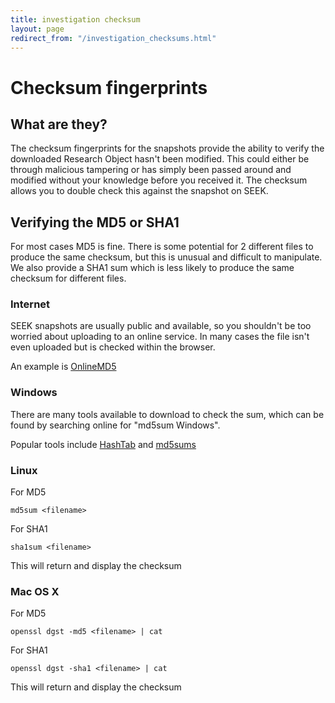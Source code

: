 ```yaml
---
title: investigation checksum
layout: page
redirect_from: "/investigation_checksums.html"
---
```

# Checksum fingerprints

## What are they?

The checksum fingerprints for the snapshots provide the ability to verify the downloaded Research Object hasn't been modified. This could either be through malicious tampering
or has simply been passed around and modified without your knowledge before you received it. The checksum allows you to double check this against the snapshot on SEEK.

## Verifying the MD5 or SHA1

For most cases MD5 is fine. There is some potential for 2 different files to produce the same checksum, but this is unusual and difficult to manipulate. We also provide a SHA1 sum
which is less likely to produce the same checksum for different files.

### Internet

SEEK snapshots are usually public and available, so you shouldn't be too worried about uploading to an online service. In many cases the file isn't even uploaded but is checked within
the browser.

An example is [OnlineMD5](http://onlinemd5.com/)

### Windows

There are many tools available to download to check the sum, which can be found by searching online for "md5sum Windows".

Popular tools include [HashTab](http://implbits.com/products/hashtab/) and [md5sums](http://www.pc-tools.net/win32/md5sums/)

### Linux

For MD5

    md5sum <filename>

For SHA1

    sha1sum <filename>

This will return and display the checksum


### Mac OS X

For MD5

    openssl dgst -md5 <filename> | cat

For SHA1

    openssl dgst -sha1 <filename> | cat

This will return and display the checksum





